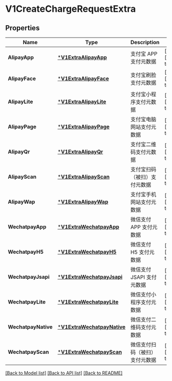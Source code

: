 # V1CreateChargeRequestExtra

## Properties
Name | Type | Description | Notes
------------ | ------------- | ------------- | -------------
**AlipayApp** | [***V1ExtraAlipayApp**](v1ExtraAlipayApp.md) | 支付宝 APP 支付元数据 | [optional] [default to null]
**AlipayFace** | [***V1ExtraAlipayFace**](v1ExtraAlipayFace.md) | 支付宝刷脸支付元数据 | [optional] [default to null]
**AlipayLite** | [***V1ExtraAlipayLite**](v1ExtraAlipayLite.md) | 支付宝小程序支付元数据 | [optional] [default to null]
**AlipayPage** | [***V1ExtraAlipayPage**](v1ExtraAlipayPage.md) | 支付宝电脑网站支付元数据 | [optional] [default to null]
**AlipayQr** | [***V1ExtraAlipayQr**](v1ExtraAlipayQr.md) | 支付宝二维码支付元数据 | [optional] [default to null]
**AlipayScan** | [***V1ExtraAlipayScan**](v1ExtraAlipayScan.md) | 支付宝扫码（被扫）支付元数据 | [optional] [default to null]
**AlipayWap** | [***V1ExtraAlipayWap**](v1ExtraAlipayWap.md) | 支付宝手机网站支付元数据 | [optional] [default to null]
**WechatpayApp** | [***V1ExtraWechatpayApp**](v1ExtraWechatpayApp.md) | 微信支付 APP 支付元数据 | [optional] [default to null]
**WechatpayH5** | [***V1ExtraWechatpayH5**](v1ExtraWechatpayH5.md) | 微信支付 H5 支付元数据 | [optional] [default to null]
**WechatpayJsapi** | [***V1ExtraWechatpayJsapi**](v1ExtraWechatpayJsapi.md) | 微信支付 JSAPI 支付元数据 | [optional] [default to null]
**WechatpayLite** | [***V1ExtraWechatpayLite**](v1ExtraWechatpayLite.md) | 微信支付小程序支付元数据 | [optional] [default to null]
**WechatpayNative** | [***V1ExtraWechatpayNative**](v1ExtraWechatpayNative.md) | 微信支付二维码支付元数据 | [optional] [default to null]
**WechatpayScan** | [***V1ExtraWechatpayScan**](v1ExtraWechatpayScan.md) | 微信支付扫码（被扫）支付元数据 | [optional] [default to null]

[[Back to Model list]](../README.md#documentation-for-models) [[Back to API list]](../README.md#documentation-for-api-endpoints) [[Back to README]](../README.md)


